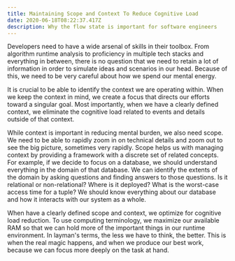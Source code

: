 ```yaml
---
title: Maintaining Scope and Context To Reduce Cognitive Load
date: 2020-06-18T08:22:37.417Z
description: Why the flow state is important for software engineers
---
```

Developers need to have a wide arsenal of skills in their toolbox. From algorithm runtime analysis to proficiency in multiple tech stacks and everything in between, there is no question that we need to retain a lot of information in order to simulate ideas and scenarios in our head. Because of this, we need to be very careful about how we spend our mental energy.

It is crucial to be able to identify the context we are operating within. When we keep the context in mind, we create a focus that directs our efforts toward a singular goal. Most importantly, when we have a clearly defined context, we eliminate the cognitive load related to events and details outside of that context. 

While context is important in reducing mental burden, we also need scope. We need to be able to rapidly zoom in on technical details and zoom out to see the big picture, sometimes very rapidly. Scope helps us with managing context by providing a framework with a discrete set of related concepts. For example, if we decide to focus on a database, we should understand everything in the domain of that database. We can identify the extents of the domain by asking questions and finding answers to those questions. Is it relational or non-relational? Where is it deployed? What is the worst-case access time for a tuple? We should know everything about our database and how it interacts with our system as a whole. 

When have a clearly defined scope and context, we optimize for cognitive load reduction. To use computing terminology, we maximize our available RAM so that we can hold more of the important things in our runtime environment. In layman's terms, the less we have to think, the better. This is when the real magic happens, and when we produce our best work, because we can focus more deeply on the task at hand.
